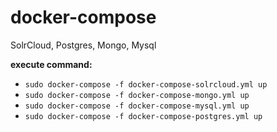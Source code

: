 # docker-compose

SolrCloud, Postgres, Mongo, Mysql

**execute command:**
- `sudo docker-compose -f docker-compose-solrcloud.yml up`
- `sudo docker-compose -f docker-compose-mongo.yml up`
- `sudo docker-compose -f docker-compose-mysql.yml up`
- `sudo docker-compose -f docker-compose-postgres.yml up`
